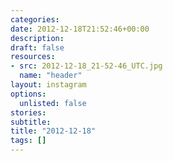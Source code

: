 ```yaml
---
categories:
date: 2012-12-18T21:52:46+00:00
description:
draft: false
resources:
- src: 2012-12-18_21-52-46_UTC.jpg
  name: "header"
layout: instagram
options:
  unlisted: false
stories:
subtitle:
title: "2012-12-18"
tags: []
---
```


 

